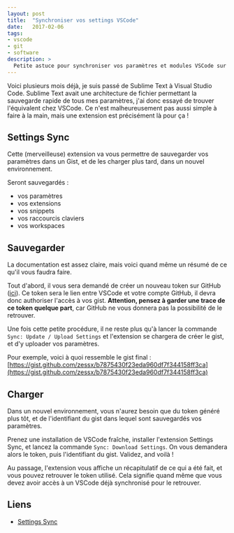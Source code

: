 ```yaml
---
layout: post
title:  "Synchroniser vos settings VSCode"
date:   2017-02-06
tags:
- vscode
- git
- software
description: >
  Petite astuce pour synchroniser vos paramètres et modules VSCode sur GitHub
---
```


Voici plusieurs mois déjà, je suis passé de Sublime Text à Visual Studio Code. Sublime Text avait une architecture de fichier permettant la sauvegarde rapide de tous mes paramètres, j'ai donc essayé de trouver l'équivalent chez VSCode. Ce n'est malheureusement pas aussi simple à faire à la main, mais une extension est précisément là pour ça !

## Settings Sync

Cette (merveilleuse) extension va vous permettre de sauvegarder vos paramètres dans un Gist, et de les charger plus tard, dans un nouvel environnement.

Seront sauvegardés :

- vos paramètres
- vos extensions
- vos snippets
- vos raccourcis claviers
- vos workspaces

## Sauvegarder

La documentation est assez claire, mais voici quand même un résumé de ce qu'il vous faudra faire.

Tout d'abord, il vous sera demandé de créer un nouveau token sur GitHub ([ici](https://github.com/settings/tokens)). Ce token sera le lien entre VSCode et votre compte GitHub, il devra donc authoriser l'accès à vos gist. **Attention, pensez à garder une trace de ce token quelque part**, car GitHub ne vous donnera pas la possibilité de le retrouver.

Une fois cette petite procédure, il ne reste plus qu'à lancer la commande `Sync: Update / Upload Settings` et l'extension se chargera de créer le gist, et d'y uploader vos paramètres.

Pour exemple, voici à quoi ressemble le gist final :
[https://gist.github.com/zessx/b7875430f23eda960df7f344158ff3ca](https://gist.github.com/zessx/b7875430f23eda960df7f344158ff3ca)

## Charger

Dans un nouvel environnement, vous n'aurez besoin que du token généré plus tôt, et de l'identifiant du gist dans lequel sont sauvegardés vos paramètres.

Prenez une installation de VSCode fraîche, installer l'extension Settings Sync, et lancez la commande `Sync: Download Settings`. On vous demandera alors le token, puis l'identifiant du gist. Validez, and voilà !

Au passage, l'extension vous affiche un récapitulatif de ce qui a été fait, et vous pouvez retrouver le token utilisé. Cela signifie quand même que vous devez avoir accès à un VSCode déjà synchronisé pour le retrouver.

## Liens

- [Settings Sync](https://marketplace.visualstudio.com/items?itemName=Shan.code-settings-sync)